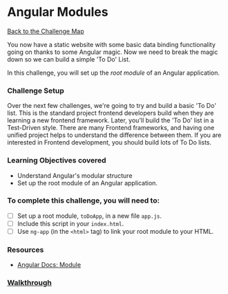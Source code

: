 # Angular Modules

[Back to the Challenge Map](00_challenge_map.md)

You now have a static website with some basic data binding functionality going on thanks to some Angular magic. Now we need to break the magic down so we can build a simple 'To Do' List.

In this challenge, you will set up the *root module* of an Angular application.

### Challenge Setup

Over the next few challenges, we're going to try and build a basic 'To Do' list. This is the standard project frontend developers build when they are learning a new frontend framework. Later, you'll build the 'To Do' list in a Test-Driven style. There are many Frontend frameworks, and having one unified project helps to understand the difference between them. If you are interested in Frontend development, you should build lots of To Do lists.

### Learning Objectives covered
- Understand Angular's modular structure
- Set up the root module of an Angular application.

### To complete this challenge, you will need to:

- [ ] Set up a root module, `toDoApp`, in a new file `app.js`.
- [ ] Include this script in your `index.html`.
- [ ] Use `ng-app` (in the `<html>` tag) to link your root module to your HTML.

### Resources

- [Angular Docs: Module](https://docs.angularjs.org/guide/module)

### [Walkthrough](walkthroughs/02_angular_modules.md)
